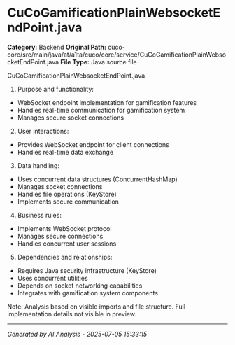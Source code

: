 # CuCoGamificationPlainWebsocketEndPoint.java

**Category:** Backend
**Original Path:** cuco-core/src/main/java/at/a1ta/cuco/core/service/CuCoGamificationPlainWebsocketEndPoint.java
**File Type:** Java source file

CuCoGamificationPlainWebsocketEndPoint.java

1. Purpose and functionality:
- WebSocket endpoint implementation for gamification features
- Handles real-time communication for gamification system
- Manages secure socket connections

2. User interactions:
- Provides WebSocket endpoint for client connections
- Handles real-time data exchange

3. Data handling:
- Uses concurrent data structures (ConcurrentHashMap)
- Manages socket connections
- Handles file operations (KeyStore)
- Implements secure communication

4. Business rules:
- Implements WebSocket protocol
- Manages secure connections
- Handles concurrent user sessions

5. Dependencies and relationships:
- Requires Java security infrastructure (KeyStore)
- Uses concurrent utilities
- Depends on socket networking capabilities
- Integrates with gamification system components

Note: Analysis based on visible imports and file structure. Full implementation details not visible in preview.

---
*Generated by AI Analysis - 2025-07-05 15:33:15*
